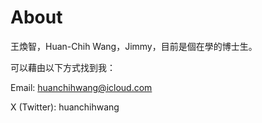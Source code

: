 # About

王煥智，Huan-Chih Wang，Jimmy，目前是個在學的博士生。

可以藉由以下方式找到我：

Email: huanchihwang@icloud.com

X (Twitter): huanchihwang